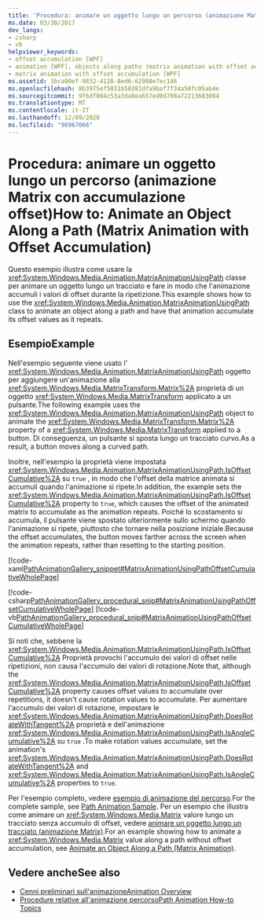 ```yaml
---
title: 'Procedura: animare un oggetto lungo un percorso (animazione Matrix con accumulazione offset)'
ms.date: 03/30/2017
dev_langs:
- csharp
- vb
helpviewer_keywords:
- offset accumulation [WPF]
- animation [WPF], objects along paths (matrix animation with offset accumulation)
- matrix animation with offset accumulation [WPF]
ms.assetid: 1bca90ef-9832-4128-8ed6-62908e7ec146
ms.openlocfilehash: 8b3975ef5031b50381dfa9baf7f34a58fc05ab4e
ms.sourcegitcommit: 9f6df084c53a3da0ea657ed0d708a72213683084
ms.translationtype: MT
ms.contentlocale: it-IT
ms.lasthandoff: 12/09/2020
ms.locfileid: "96967066"
---
```

# <a name="how-to-animate-an-object-along-a-path-matrix-animation-with-offset-accumulation"></a><span data-ttu-id="8f9c2-102">Procedura: animare un oggetto lungo un percorso (animazione Matrix con accumulazione offset)</span><span class="sxs-lookup"><span data-stu-id="8f9c2-102">How to: Animate an Object Along a Path (Matrix Animation with Offset Accumulation)</span></span>
<span data-ttu-id="8f9c2-103">Questo esempio illustra come usare la <xref:System.Windows.Media.Animation.MatrixAnimationUsingPath> classe per animare un oggetto lungo un tracciato e fare in modo che l'animazione accumuli i valori di offset durante la ripetizione.</span><span class="sxs-lookup"><span data-stu-id="8f9c2-103">This example shows how to use the <xref:System.Windows.Media.Animation.MatrixAnimationUsingPath> class to animate an object along a path and have that animation accumulate its offset values as it repeats.</span></span>  
  
## <a name="example"></a><span data-ttu-id="8f9c2-104">Esempio</span><span class="sxs-lookup"><span data-stu-id="8f9c2-104">Example</span></span>  
 <span data-ttu-id="8f9c2-105">Nell'esempio seguente viene usato l' <xref:System.Windows.Media.Animation.MatrixAnimationUsingPath> oggetto per aggiungere un'animazione alla <xref:System.Windows.Media.MatrixTransform.Matrix%2A> proprietà di un oggetto <xref:System.Windows.Media.MatrixTransform> applicato a un pulsante.</span><span class="sxs-lookup"><span data-stu-id="8f9c2-105">The following example uses the <xref:System.Windows.Media.Animation.MatrixAnimationUsingPath> object to animate the <xref:System.Windows.Media.MatrixTransform.Matrix%2A> property of a <xref:System.Windows.Media.MatrixTransform> applied to a button.</span></span> <span data-ttu-id="8f9c2-106">Di conseguenza, un pulsante si sposta lungo un tracciato curvo.</span><span class="sxs-lookup"><span data-stu-id="8f9c2-106">As a result, a button moves along a curved path.</span></span>  
  
 <span data-ttu-id="8f9c2-107">Inoltre, nell'esempio la proprietà viene impostata <xref:System.Windows.Media.Animation.MatrixAnimationUsingPath.IsOffsetCumulative%2A> su `true` , in modo che l'offset della matrice animata si accumuli quando l'animazione si ripete.</span><span class="sxs-lookup"><span data-stu-id="8f9c2-107">In addition, the example sets the <xref:System.Windows.Media.Animation.MatrixAnimationUsingPath.IsOffsetCumulative%2A> property to `true`, which causes the offset of the animated matrix to accumulate as the animation repeats.</span></span> <span data-ttu-id="8f9c2-108">Poiché lo scostamento si accumula, il pulsante viene spostato ulteriormente sullo schermo quando l'animazione si ripete, piuttosto che tornare nella posizione iniziale.</span><span class="sxs-lookup"><span data-stu-id="8f9c2-108">Because the offset accumulates, the button moves farther across the screen when the animation repeats, rather than resetting to the starting position.</span></span>  
  
 [!code-xaml[PathAnimationGallery_snippet#MatrixAnimationUsingPathOffsetCumulativeWholePage](~/samples/snippets/csharp/VS_Snippets_Wpf/PathAnimationGallery_snippet/CS/matrixanimationusingpathexampleoffsetcumulative.xaml#matrixanimationusingpathoffsetcumulativewholepage)]  
  
 [!code-csharp[PathAnimationGallery_procedural_snip#MatrixAnimationUsingPathOffsetCumulativeWholePage](~/samples/snippets/csharp/VS_Snippets_Wpf/PathAnimationGallery_procedural_snip/CSharp/MatrixAnimationUsingPathExampleOffsetCumulative.cs#matrixanimationusingpathoffsetcumulativewholepage)]
 [!code-vb[PathAnimationGallery_procedural_snip#MatrixAnimationUsingPathOffsetCumulativeWholePage](~/samples/snippets/visualbasic/VS_Snippets_Wpf/PathAnimationGallery_procedural_snip/VisualBasic/MatrixAnimationUsingPathExampleOffsetCumulative.vb#matrixanimationusingpathoffsetcumulativewholepage)]  
  
 <span data-ttu-id="8f9c2-109">Si noti che, sebbene la <xref:System.Windows.Media.Animation.MatrixAnimationUsingPath.IsOffsetCumulative%2A> Proprietà provochi l'accumulo dei valori di offset nelle ripetizioni, non causa l'accumulo dei valori di rotazione.</span><span class="sxs-lookup"><span data-stu-id="8f9c2-109">Note that, although the <xref:System.Windows.Media.Animation.MatrixAnimationUsingPath.IsOffsetCumulative%2A> property causes offset values to accumulate over repetitions, it doesn't cause rotation values to accumulate.</span></span> <span data-ttu-id="8f9c2-110">Per aumentare l'accumulo dei valori di rotazione, impostare le <xref:System.Windows.Media.Animation.MatrixAnimationUsingPath.DoesRotateWithTangent%2A> proprietà e dell'animazione <xref:System.Windows.Media.Animation.MatrixAnimationUsingPath.IsAngleCumulative%2A> su `true` .</span><span class="sxs-lookup"><span data-stu-id="8f9c2-110">To make rotation values accumulate, set the animation's <xref:System.Windows.Media.Animation.MatrixAnimationUsingPath.DoesRotateWithTangent%2A> and <xref:System.Windows.Media.Animation.MatrixAnimationUsingPath.IsAngleCumulative%2A> properties to `true`.</span></span>  
  
 <span data-ttu-id="8f9c2-111">Per l'esempio completo, vedere [esempio di animazione del percorso](https://github.com/Microsoft/WPF-Samples/tree/master/Animation/PathAnimations).</span><span class="sxs-lookup"><span data-stu-id="8f9c2-111">For the complete sample, see [Path Animation Sample](https://github.com/Microsoft/WPF-Samples/tree/master/Animation/PathAnimations).</span></span> <span data-ttu-id="8f9c2-112">Per un esempio che illustra come animare un <xref:System.Windows.Media.Matrix> valore lungo un tracciato senza accumulo di offset, vedere [animare un oggetto lungo un tracciato (animazione Matrix)](how-to-animate-an-object-along-a-path-matrix-animation.md).</span><span class="sxs-lookup"><span data-stu-id="8f9c2-112">For an example showing how to animate a <xref:System.Windows.Media.Matrix> value along a path without offset accumulation, see [Animate an Object Along a Path (Matrix Animation)](how-to-animate-an-object-along-a-path-matrix-animation.md).</span></span>  
  
## <a name="see-also"></a><span data-ttu-id="8f9c2-113">Vedere anche</span><span class="sxs-lookup"><span data-stu-id="8f9c2-113">See also</span></span>

- [<span data-ttu-id="8f9c2-114">Cenni preliminari sull'animazione</span><span class="sxs-lookup"><span data-stu-id="8f9c2-114">Animation Overview</span></span>](animation-overview.md)
- [<span data-ttu-id="8f9c2-115">Procedure relative all'animazione percorso</span><span class="sxs-lookup"><span data-stu-id="8f9c2-115">Path Animation How-to Topics</span></span>](path-animation-how-to-topics.md)
